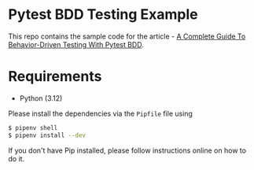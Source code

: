 # Pytest BDD Testing Example
This repo contains the sample code for the article - [A Complete Guide To Behavior-Driven Testing With Pytest BDD](https://pytest-with-eric.com/bdd/pytest-bdd/).

# Requirements
* Python (3.12)

Please install the dependencies via the `Pipfile` file using 
```bash
$ pipenv shell  
$ pipenv install --dev
```
If you don't have Pip installed, please follow instructions online on how to do it.


